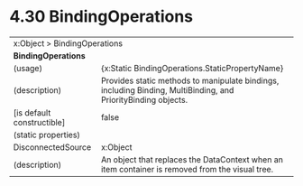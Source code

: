 <html dir="LTR" xmlns:mshelp="http://msdn.microsoft.com/mshelp" xmlns:ddue="http://ddue.schemas.microsoft.com/authoring/2003/5" xmlns:xlink="http://www.w3.org/1999/xlink" xmlns:tool="http://www.microsoft.com/tooltip">

<body>
 <input type="hidden" id="userDataCache" class="userDataStyle">
 <input type="hidden" id="hiddenScrollOffset">
 <img id="dropDownImage" style="display:none; height:0; width:0;" src="../local/drpdown.gif">
 <img id="dropDownHoverImage" style="display:none; height:0; width:0;" src="../local/drpdown_orange.gif">
 <img id="collapseImage" style="display:none; height:0; width:0;" src="../local/collapse.gif">
 <img id="expandImage" style="display:none; height:0; width:0;" src="../local/exp.gif">
 <img id="collapseAllImage" style="display:none; height:0; width:0;" src="../local/collall.gif">
 <img id="expandAllImage" style="display:none; height:0; width:0;" src="../local/expall.gif">
 <img id="copyImage" style="display:none; height:0; width:0;" src="../local/copycode.gif">
 <img id="copyHoverImage" style="display:none; height:0; width:0;" src="../local/copycodeHighlight.gif">
 <div id="header"><h1 class="heading">4.30 BindingOperations</h1></div>

 <div id="mainSection">
 <div id="mainBody">
 <div id="allHistory" class="saveHistory" onsave="saveAll()" onload="loadAll()"></div>
 <p xmlns:wsd="http://wsdev.schemas.microsoft.com/authoring/2008/2" xmlns:msxsl="urn:schemas-microsoft-com:xslt" xmlns:script="urn:script" xmlns:build="urn:build">
 </p>
 <div id="sectionSection0" class="section" name="collapseableSection">
 <content xmlns="http://ddue.schemas.microsoft.com/authoring/2003/5" xmlns:wsd="http://wsdev.schemas.microsoft.com/authoring/2008/2" xmlns:msxsl="urn:schemas-microsoft-com:xslt" xmlns:script="urn:script" xmlns:build="urn:build">
 </content>
 </div>
 <div id="sectionSection1" class="section" name="collapseableSection">
 <content xmlns="http://ddue.schemas.microsoft.com/authoring/2003/5" xmlns:wsd="http://wsdev.schemas.microsoft.com/authoring/2008/2" xmlns:msxsl="urn:schemas-microsoft-com:xslt" xmlns:script="urn:script" xmlns:build="urn:build">
 <table class="ProtocolAuthoredTable" xmlns="">
 <tr><td colspan="2">
<mshelp:link keywords="86913f34-aa06-4c94-9f09-83936a822fd8" tabindex="0">x:Object</mshelp:link> &gt; <mshelp:link keywords="1d0bbb29-63fd-485b-9298-3fde7a4fd787" tabindex="0">BindingOperations</mshelp:link> </td>
 </tr>
 <tr><td colspan="2">
 <b>
BindingOperations </b>
 </td>
 </tr>
 <tr><td><div class="indent0">(usage)</div></td>
 <td>{x:Static BindingOperations.StaticPropertyName} </td>
 </tr>
 <tr><td><div class="indent0">(description)</div></td>
 <td>Provides static methods to manipulate bindings, including Binding, MultiBinding, and PriorityBinding objects. </td>
 </tr>
 <tr><td><div class="indent0">[is default constructible]</div></td>
 <td>false </td>
 </tr>
 <tr><td><div class="indent0">(static properties)</div></td>
 <td> </td>
 </tr>
 <tr><td><div class="indent2">DisconnectedSource</div></td>
 <td><mshelp:link keywords="86913f34-aa06-4c94-9f09-83936a822fd8" tabindex="0">x:Object</mshelp:link> </td>
 </tr>
 <tr><td><div class="indent4">(description)</div></td>
 <td>An object that replaces the DataContext when an item container is removed from the visual tree. </td>
 </tr>
</table>
 </content>
 </div>
 <!--[if gte IE 5]>
 <tool:tip element="languageFilterToolTip" avoidmouse="false"/>
 <![endif]-->
 </div>
 <a name="feedback"></a><span></span>
 </div>
</body></html>
